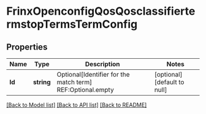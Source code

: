 # FrinxOpenconfigQosQosclassifiertermstopTermsTermConfig

## Properties
Name | Type | Description | Notes
------------ | ------------- | ------------- | -------------
**Id** | **string** | Optional[Identifier for the match term] REF:Optional.empty | [optional] [default to null]

[[Back to Model list]](../README.md#documentation-for-models) [[Back to API list]](../README.md#documentation-for-api-endpoints) [[Back to README]](../README.md)


